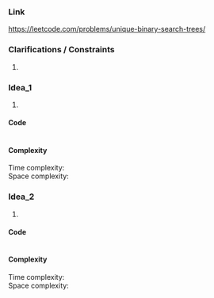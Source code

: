 
### Link

https://leetcode.com/problems/unique-binary-search-trees/

### Clarifications / Constraints

1. 

### Idea_1

1. 


#### Code

```java

```

#### Complexity

Time complexity:  
Space complexity: 


### Idea_2

1. 


#### Code

```java

```

#### Complexity

Time complexity:  
Space complexity: 
